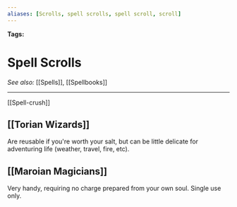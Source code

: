```yaml
---
aliases: [Scrolls, spell scrolls, spell scroll, scroll]
---
```


**Tags:** 
# Spell Scrolls
*See also:* [[Spells]], [[Spellbooks]]
___
[[Spell-crush]]
## [[Torian Wizards]]
 Are reusable if you're worth your salt, but can be little delicate for adventuring life (weather, travel, fire, etc).

 ## [[Maroian Magicians]]
 Very handy, requiring no charge prepared from your own soul. Single use only.